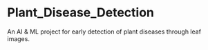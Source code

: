 # Plant_Disease_Detection

An AI & ML project for early detection of plant diseases through leaf images.
